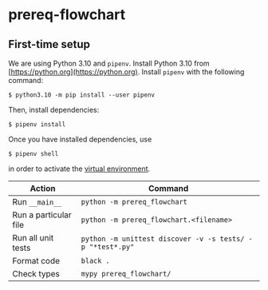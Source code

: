 # prereq-flowchart

## First-time setup

We are using Python 3.10 and `pipenv`. Install Python 3.10 from [https://python.org](https://python.org).
Install `pipenv` with the following command:
```console
$ python3.10 -m pip install --user pipenv
```

Then, install dependencies:

```console
$ pipenv install
```

Once you have installed dependencies, use

```console
$ pipenv shell
```

in order to activate the [virtual environment](https://docs.python.org/3/library/venv.html).

| Action                  |  Command  |
|-------------------------|-----------|
|  Run `__main__`         | `python -m prereq_flowchart`  |
|  Run a particular file  | `python -m prereq_flowchart.<filename>`  |
|  Run all unit tests     | `python -m unittest discover -v -s tests/ -p "*test*.py"`  |
|  Format code            | `black .` |
|  Check types            | `mypy prereq_flowchart/` |
